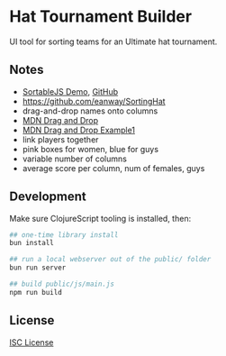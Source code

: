 # Hat Tournament Builder

UI tool for sorting teams for an Ultimate hat tournament.

## Notes

- [SortableJS Demo](https://sortablejs.github.io/Sortable/), [GitHub](https://github.com/SortableJS/Sortable)
- https://github.com/eanway/SortingHat
- drag-and-drop names onto columns
- [MDN Drag and Drop](https://developer.mozilla.org/en-US/docs/Web/API/HTML_Drag_and_Drop_API)
- [MDN Drag and Drop Example1](https://mdn.github.io/dom-examples/drag-and-drop/copy-move-DataTransfer.html)
- link players together
- pink boxes for women, blue for guys
- variable number of columns
- average score per column, num of females, guys

## Development

Make sure ClojureScript tooling is installed, then:

```sh
## one-time library install
bun install

## run a local webserver out of the public/ folder
bun run server

## build public/js/main.js
npm run build
```

## License

[ISC License](LICENSE.md)
